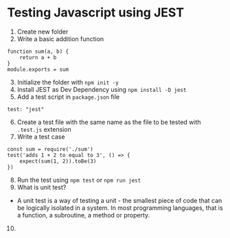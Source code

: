 # Testing Javascript using JEST

1. Create new folder
2. Write a basic addition function

```
function sum(a, b) {
    return a + b
}
module.exports = sum
```

3. Initialize the folder with `npm init -y`
4. Install JEST as Dev Dependency using `npm install -D jest`
5. Add a test script in `package.json` file

```
test: "jest"
```

6. Create a test file with the same name as the file to be tested with `.test.js` extension
7. Write a test case

```
const sum = require('./sum')
test('adds 1 + 2 to equal to 3', () => {
    expect(sum(1, 2)).toBe(3)
})
```

8. Run the test using `npm test` or `npm run jest`
9. What is unit test?

- A unit test is a way of testing a unit - the smallest piece of code that can be logically isolated in a system. In most programming languages, that is a function, a subroutine, a method or property.

10. 